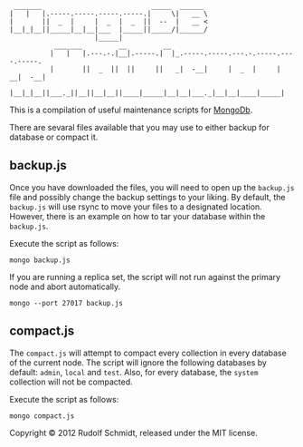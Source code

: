 ```
 _______                           _____  ______
|   |   |.-----.-----.-----.-----.|     \|   __ \
|       ||  _  |     |  _  |  _  ||  --  |   __ <
|__|_|__||_____|__|__|___  |_____||_____/|______/
                     |_____|
           _______         __         __
          |   |   |.---.-.|__|.-----.|  |_.-----.-----.---.-.-----.----.-----.
          |       ||  _  ||  ||     ||   _|  -__|     |  _  |     |  __|  -__|
          |__|_|__||___._||__||__|__||____|_____|__|__|___._|__|__|____|_____|
```

This is a compilation of useful maintenance scripts for [MongoDb](http://mongodb.org).

There are sevaral files available that you may use to either backup for database 
or compact it.

## backup.js

Once you have downloaded the files, you will need to open up the `backup.js` file and 
possibly change the backup settings to your liking. By default, the `backup.js` will 
use rsync to move your files to a designated location. However, there is an example on 
how to tar your database within the `backup.js`.

Execute the script as follows:

```console
mongo backup.js
```

If you are running a replica set, the script will not run against the primary node and 
abort automatically.

```console
mongo --port 27017 backup.js
```


## compact.js

The `compact.js` will attempt to compact every collection in every database of the
current node. The script will ignore the following databases by default: `admin`, `local` 
and `test`. Also, for every database, the `system` collection will not be compacted.

Execute the script as follows:

```console
mongo compact.js
```


Copyright &copy; 2012 Rudolf Schmidt, released under the MIT license.

